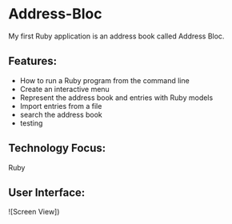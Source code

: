 # Address-Bloc
My first Ruby application is an address book called Address Bloc.
 
## Features:
* How to run a Ruby program from the command line
* Create an interactive menu
* Represent the address book and entries with Ruby models
* Import entries from a file
* search the address book
* testing
 
## Technology Focus:
Ruby

## User Interface:
![Screen View])
